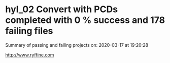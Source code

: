 # hyl_02 Convert with PCDs completed with 0 % success and 178 failing files

Summary of passing and failing projects on: 2020-03-17 at 19:20:28

http://www.ryffine.com
